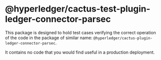 # @hyperledger/cactus-test-plugin-ledger-connector-parsec

This package is designed to hold test cases verifying the correct operation of
the code in the package of similar name: `@hyperledger/cactus-plugin-ledger-connector-parsec`.

It contains no code that you would find useful in a production deployment.
